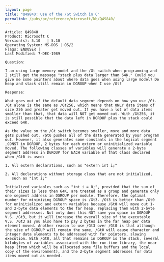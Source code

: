 ```yaml
---
layout: page
title: "Q49840: Use of the /Gt Switch in C"
permalink: /pubs/pc/reference/microsoft/kb/Q49840/
---
```


	Article: Q49840
	Product: Microsoft C
	Version(s): 5.10   | 5.10
	Operating System: MS-DOS | OS/2
	Flags: ENDUSER |
	Last Modified: 7-DEC-1989
	
	Question:
	
	I am using large memory model and the /Gt switch when programming and
	I still get the message "stack plus data larger than 64K." Could you
	give me some pointers about where data goes when using large model? Do
	heap and stack still remain in DGROUP when I use /Gt?
	
	Response:
	
	What goes out of the default data segment depends on how you use /Gt.
	/Gt alone is the same as /Gt256, which means that ONLY data items of
	size 256 and greater get moved out. If you have a lot of data items
	smaller than that, that data will NOT get moved out. With /Gt256, it
	is still possible that the data left in DGROUP plus the stack could
	exceed 64K.
	
	As the value on the /Gt switch becomes smaller, more and more data
	gets pushed out. /Gt0 pushes all of the data generated by your program
	out. However, it also generates some constants in the logical segment
	_CONST in DGROUP, 2 bytes for each extern or uninitialized variable
	moved. The following classes of variables will generate a 2-byte
	segment address in DGROUP for EACH variable of that class declared
	when /Gt0 is used:
	
	1. All extern declarations, such as "extern int i;"
	
	2. All declarations without storage class that are not initialized,
	   such as "int i;"
	
	Initialized variables such as "int i = 0;", provided that the sum of
	their sizes is less then 64K, are treated as a group and generate only
	one segment address in DGROUP per module. Therefore, the optimal
	number for minimizing DGROUP space is /Gt3. /Gt3 is better than /Gt0
	for uninitialized and extern variables because /Gt0 will move out 1-
	and 2-byte data elements to the far heap, replacing them with 2-byte
	segment addresses. Not only does this NOT save you space in DGROUP
	V.S. /Gt3, but it will increase the overall size of the executable
	V.S. /Gt3 as you also have to pay 2 bytes in the far heap per data
	element moved. Another reason to use /Gt3 over /Gt0 is that although
	the size of DGROUP will remain the same, /Gt0 will cause character and
	integer data elements to be addressed with far pointers, slowing
	execution. With /Gt0, all that remains in DGROUP is the stack, several
	kilobytes of variables associated with the run-time library, the near
	heap (from which will be allocated some file buffers and the local
	copy of the environment), and the 2-byte segment addresses for data
	items moved out as needed.
